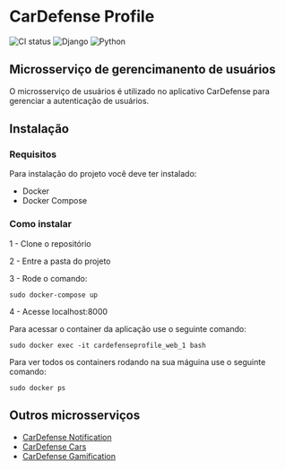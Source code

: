 # CarDefense Profile
![CI status](https://img.shields.io/badge/build-passing-brightgreen.svg)
![Django](https://img.shields.io/badge/django-2.1-blue.svg)
![Python](https://img.shields.io/badge/python-3.6-ff69b4.svg)

## Microsserviço de gerencimanento de usuários

O microsserviço de usuários é utilizado no aplicativo CarDefense para gerenciar a autenticação de usuários.

## Instalação 

### Requisitos 
Para instalação do projeto você deve ter instalado:
* Docker
* Docker Compose

### Como instalar

1 - Clone o repositório

2 - Entre a pasta do projeto

3 - Rode o comando:
```
sudo docker-compose up
```

4 - Acesse localhost:8000


Para acessar o container da aplicação use o seguinte comando:
```
sudo docker exec -it cardefenseprofile_web_1 bash
```

Para ver todos os containers rodando na sua máguina use o seguinte comando:

```
sudo docker ps
```

## Outros microsserviços 
* [CarDefense Notification](https://github.com/CarDefense/CarDefense_Notification)
* [CarDefense Cars](https://github.com/CarDefense/CarDefense_Cars)
* [CarDefense Gamification](https://github.com/CarDefense/CarDefense_Gamification)






